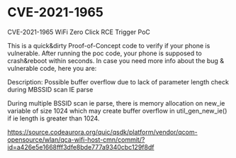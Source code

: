 # CVE-2021-1965
CVE-2021-1965 WiFi Zero Click RCE Trigger PoC

This is a quick&dirty Proof-of-Concept code to verify if your phone is vulnerable. After running the poc code, your phone is supposed to crash&reboot within seconds. In case you need more info about the bug & vulnerable code, here you are:

Description: Possible buffer overflow due to lack of parameter length check during MBSSID scan IE parse

During multiple BSSID scan ie parse, there is memory allocation on new_ie variable of size 1024 which may create buffer overflow in util_gen_new_ie() if ie length is greater than 1024.

https://source.codeaurora.org/quic/qsdk/platform/vendor/qcom-opensource/wlan/qca-wifi-host-cmn/commit/?id=a426e5e1668fff3dfe8bde777a9340cbc129f8df
